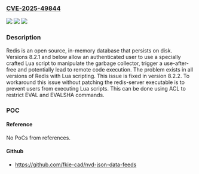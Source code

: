 ### [CVE-2025-49844](https://cve.mitre.org/cgi-bin/cvename.cgi?name=CVE-2025-49844)
![](https://img.shields.io/static/v1?label=Product&message=redis&color=blue)
![](https://img.shields.io/static/v1?label=Version&message=%3C%208.2.2%20&color=brightgreen)
![](https://img.shields.io/static/v1?label=Vulnerability&message=CWE-416%3A%20Use%20After%20Free&color=brightgreen)

### Description

Redis is an open source, in-memory database that persists on disk. Versions 8.2.1 and below allow an authenticated user to use a specially crafted Lua script to manipulate the garbage collector, trigger a use-after-free and potentially lead to remote code execution. The problem exists in all versions of Redis with Lua scripting. This issue is fixed in version 8.2.2. To workaround this issue without patching the redis-server executable is to prevent users from executing Lua scripts. This can be done using ACL to restrict EVAL and EVALSHA commands.

### POC

#### Reference
No PoCs from references.

#### Github
- https://github.com/fkie-cad/nvd-json-data-feeds

